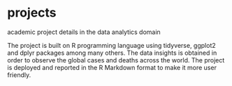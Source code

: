 # projects
academic project details in the data analytics domain

The project is built on R programming language using tidyverse, ggplot2 and dplyr packages among many others.
The data insights is obtained in order to observe the global cases and deaths across the world.
The project is deployed and reported in the R Markdown format to make it more user friendly.
